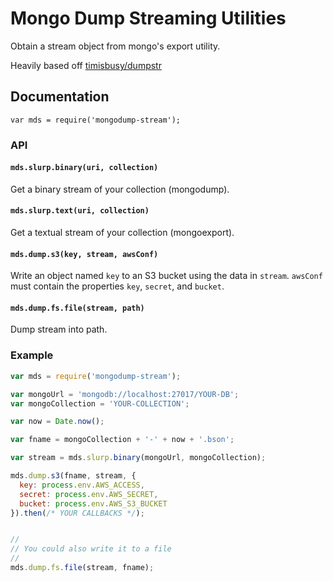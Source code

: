 # Mongo Dump Streaming Utilities

Obtain a stream object from mongo's export utility.

Heavily based off [timisbusy/dumpstr](https://github.com/timisbusy/dumpstr)

## Documentation

`var mds = require('mongodump-stream');`

### API

#### `mds.slurp.binary(uri, collection)`
Get a binary stream of your collection (mongodump).


#### `mds.slurp.text(uri, collection)`
Get a textual stream of your collection (mongoexport).


#### `mds.dump.s3(key, stream, awsConf)`
Write an object named `key` to an S3 bucket using the data in `stream`.
`awsConf` must contain the properties `key`, `secret`, and `bucket`.


#### `mds.dump.fs.file(stream, path)`
Dump stream into path.




### Example
```javascript
var mds = require('mongodump-stream');

var mongoUrl = 'mongodb://localhost:27017/YOUR-DB';
var mongoCollection = 'YOUR-COLLECTION';

var now = Date.now();

var fname = mongoCollection + '-' + now + '.bson';

var stream = mds.slurp.binary(mongoUrl, mongoCollection);

mds.dump.s3(fname, stream, {
  key: process.env.AWS_ACCESS,
  secret: process.env.AWS_SECRET,
  bucket: process.env.AWS_S3_BUCKET
}).then(/* YOUR CALLBACKS */);


//
// You could also write it to a file
//
mds.dump.fs.file(stream, fname);


```
